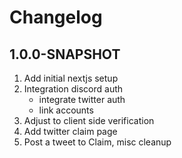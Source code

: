 # Changelog

## 1.0.0-SNAPSHOT

1. Add initial nextjs setup
2. Integration discord auth
   - integrate twitter auth
   - link accounts
3. Adjust to client side verification
4. Add twitter claim page
5. Post a tweet to Claim, misc cleanup